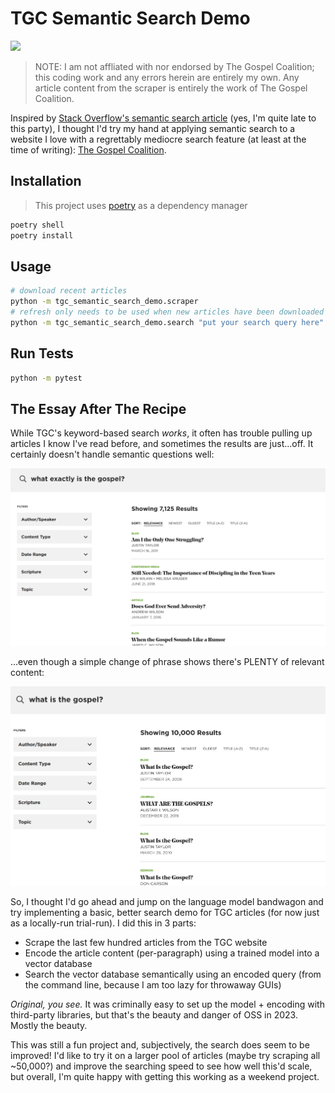 # TGC Semantic Search Demo

![](https://upload.wikimedia.org/wikipedia/commons/thumb/7/79/119.Job_Speaks_with_His_Friends.jpg/621px-119.Job_Speaks_with_His_Friends.jpg)

> NOTE: I am not affliated with nor endorsed by The Gospel Coalition; this coding work and any errors herein are entirely my own. Any article content from the scraper is entirely the work of The Gospel Coalition.

Inspired by [Stack Overflow's semantic search article](https://stackoverflow.blog/2023/07/31/ask-like-a-human-implementing-semantic-search-on-stack-overflow/) (yes, I'm quite late to this party), I thought I'd try my hand at applying semantic search to a website I love with a regrettably mediocre search feature (at least at the time of writing): [The Gospel Coalition](https://www.thegospelcoalition.org/).

## Installation

> This project uses [poetry](https://python-poetry.org/) as a dependency manager

```sh
poetry shell
poetry install
```

## Usage

```sh
# download recent articles
python -m tgc_semantic_search_demo.scraper
# refresh only needs to be used when new articles have been downloaded
python -m tgc_semantic_search_demo.search "put your search query here" -n 5 --refresh 
```

## Run Tests

```sh
python -m pytest
```

## The Essay After The Recipe

While TGC's keyword-based search *works*, it often has trouble pulling up articles I know I've read before, and sometimes the results are just...off. It certainly doesn't handle semantic questions well:

![searching "what exactly is the gospel?" mostly brings up tangentially-relevant results](./imgs/tgc_search_semantic_fail_example.png)

...even though a simple change of phrase shows there's PLENTY of relevant content:

![searching "what is the gospel?" brings up many directly-relevant articles](./imgs/tgc_search_semantic_fail_example2.png)

So, I thought I'd go ahead and jump on the language model bandwagon and try implementing a basic, better search demo for TGC articles (for now just as a locally-run trial-run). I did this in 3 parts:

-   Scrape the last few hundred articles from the TGC website
-   Encode the article content (per-paragraph) using a trained model into a vector database
-   Search the vector database semantically using an encoded query (from the command line, because I am too lazy for throwaway GUIs)

*Original, you see.* It was criminally easy to set up the model + encoding with third-party libraries, but that's the beauty and danger of OSS in 2023. Mostly the beauty.

This was still a fun project and, subjectively, the search does seem to be improved! I'd like to try it on a larger pool of articles (maybe try scraping all ~50,000?) and improve the searching speed to see how well this'd scale, but overall, I'm quite happy with getting this working as a weekend project.